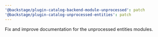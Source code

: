 ```yaml
---
'@backstage/plugin-catalog-backend-module-unprocessed': patch
'@backstage/plugin-catalog-unprocessed-entities': patch
---
```


Fix and improve documentation for the unprocessed entities modules.
